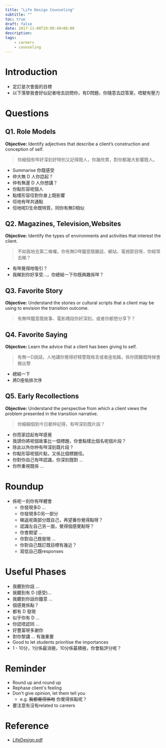 ```yaml
---
title: "Life Design Counseling"
subtitle: ""
toc: true
draft: false
date: 2017-11-08T19:09:49+08:00
description:
tags:
    - careers
    - counseling
---
```


# Introduction
- 定訂是次會面的目標
- 以下落黎我會好似記者咁去訪問你，有D問題，你隨意去諗答案，唔駛有壓力

# Questions
## Q1. Role Models
<div class="alert alert-warning">
  <b>Objective:</b> Identify adjectives that describe a client’s construction and conception of self.
</div>

> 你細個有咩好深刻好特別又記得既人，你幾欣賞，對你都幾大影響既人。


  + Summarise 你既感受
  + 仲大無 D 人你諗起？
  + 仲有無邊 D 人你想講？
  + 你點形容呢個人
  + 點樣形容佢對你身上既影響
  + 佢地有咩共通點
  + 佢地呢D生命既特質，同你有無D相似

## Q2. Magazines, Television,Websites

<div class="alert alert-warning"><b>Objective:</b>
  Identify the types of environments and activities that interest the client.
</div>

> 不如我地去第二條囉，你有無D咩鐘意既雜誌、網站、電視節目呀，你經常去睇？

  - 有咩覺得咁吸引？
  - 我睇到你好享受...，你總結一下你既興趣係咩？

## Q3. Favorite Story

<div class="alert alert-warning"><b>Objective:</b>
  Understand the stories or cultural scripts that a client may be using to envision the transition outcome.
</div>

>有無咩鐘意既故事、電影橋段你好深刻，或者你都想分享下？

## Q4. Favorite Saying

<div class="alert alert-warning"><b>Objective:</b>
  Learn the advice that a client has been giving to self.
</div>

> 有無一D說話，人地講你覺得好精警既格言或者座佑銘，係你困難既時候會搬出黎

  - 總結一下
  - 將D座佑排次序

## Q5. Early Recollections

<div class="alert alert-warning"><b>Objective:</b>
  Understand the perspective from which a client views the problem presented in the transition narrative.
</div>

> 你細細個到今日都仲記得，有咩深刻既片段？

  - 你而家諗起有咩感覺
  - 我請你將呢個故事比一個標題，你會點樣比個名呢個片段？
  - 除此以外你仲有咩深刻既片段？
  - 你點形容呢個片點，又係比個標題佢。
  - 你對你自己有咩認識，你深刻既對 ... 
  - 你所重視既係 ...

# Roundup
- 係呢一刻你有咩體會
  + 你發現多D ...
  + 你發現多D另一部分
  + 睇返呢兩部分既自己，再望番你覺得點呀？
  + 認識左自己另一面，覺得個感覺點呀？
  + 你會期望 ...
  + 你對自己既發現 ...
  + 你對自己既訂既目標有幾近？
  + 寫低自己既responses

# Useful Phases
- 我聽到你話 ...
- 我聽到有 D (感受)...
- 我聽到你話你鐘意 ...
- 個感覺係點？
- 都有 D 發現
- 似乎你有 D ...
- 你認唔認同 ...
- 好豐富呀多謝你
- 對你黎講 ... 有幾重要
- Good to let students prioritise the importances
- 1 - 10分，1分係最消極，10分係最積極，你會點評分呢？

# Reminder
- Round up and round up
- Rephase client's feeling
- Don't give opinion, let them tell you
  + e.g. ~~我都覺得係咁~~ 你覺得係點呢？
- 要注意有沒有related to careers

# Reference
- [LifeDesign.pdf][@1]

<!-- reference links -->

[@1]: http://www.vocopher.com/LifeDesign/LifeDesign.pdf
